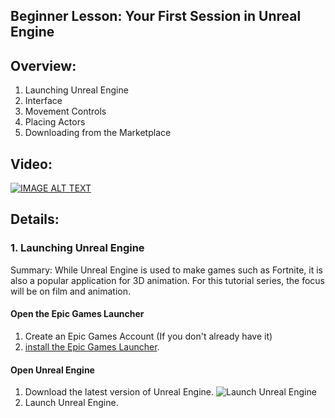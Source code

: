 ## **Beginner Lesson:** Your First Session in Unreal Engine

## Overview:
1. Launching Unreal Engine
2. Interface
3. Movement Controls
4. Placing Actors
5. Downloading from the Marketplace

## Video:

[![IMAGE ALT TEXT](http://img.youtube.com/vi/sMWF8iQyhCE/0.jpg)](https://youtu.be/sMWF8iQyhCE "Video Title")

## Details:

### 1. Launching Unreal Engine

Summary: While Unreal Engine is used to make games such as Fortnite, it is also a popular application for 3D animation. For this tutorial series, the focus will be on film and animation.

#### Open the Epic Games Launcher

1. Create an Epic Games Account (If you don't already have it)
2. [install the Epic Games Launcher](https://www.epicgames.com/store/en-US/download).

#### Open Unreal Engine

1. Download the latest version of Unreal Engine.
   ![Launch Unreal Engine](EngineLaunch.jpg)
2. Launch Unreal Engine.



